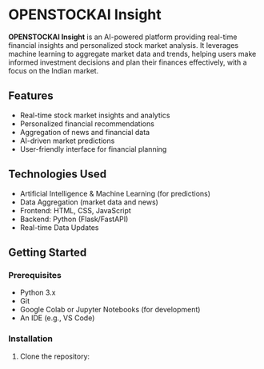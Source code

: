 # OPENSTOCKAI Insight

**OPENSTOCKAI Insight** is an AI-powered platform providing real-time financial insights and personalized stock market analysis. It leverages machine learning to aggregate market data and trends, helping users make informed investment decisions and plan their finances effectively, with a focus on the Indian market.

## Features
- Real-time stock market insights and analytics
- Personalized financial recommendations
- Aggregation of news and financial data
- AI-driven market predictions
- User-friendly interface for financial planning

## Technologies Used
- Artificial Intelligence & Machine Learning (for predictions)
- Data Aggregation (market data and news)
- Frontend: HTML, CSS, JavaScript
- Backend: Python (Flask/FastAPI)
- Real-time Data Updates

## Getting Started

### Prerequisites
- Python 3.x
- Git
- Google Colab or Jupyter Notebooks (for development)
- An IDE (e.g., VS Code)

### Installation

1. Clone the repository:
  
